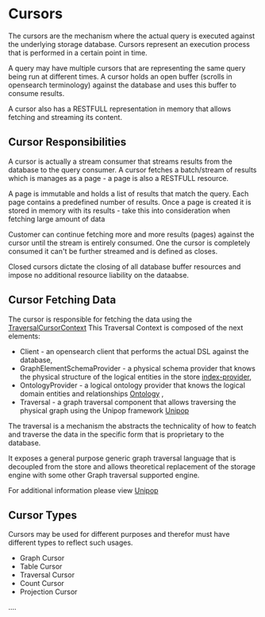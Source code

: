 # Cursors

The cursors are the mechanism where the actual query is executed against the underlying storage database.
Cursors represent an execution process that is performed in a certain point in time.

A query may have multiple cursors that are representing the same query being run at different times.
A cursor holds an open buffer (scrolls in opensearch terminology) against the database and uses this buffer to 
consume results.

A cursor also has a RESTFULL representation in memory that allows fetching and streaming its content.

## Cursor Responsibilities

A cursor is actually a stream consumer that streams results from the database to the query consumer.
A cursor fetches a batch/stream of results which is manages as a page - a page is also a RESTFULL resource.

A page is immutable and holds a list of results that match the query. Each page contains a predefined number of results.
Once a page is created it is stored in memory with its results - take this into consideration when fetching large amount of data 

Customer can continue fetching more and more results (pages) against the cursor until the stream is entirely consumed.
One the cursor is completely consumed it can't be further streamed and is defined as closes. 

Closed cursors dictate the closing of all database buffer resources and impose no additional resource liability on the dataabse.


## Cursor Fetching Data

The cursor is responsible for fetching the data using the [TraversalCursorContext](../../../virtualize/virtual-core/src/main/java/org/opensearch/graph/executor/cursor/TraversalCursorContext.java)
This Traversal Context is composed of the next elements:

 - Client - an opensearch client that performs the actual DSL against the database,
 - GraphElementSchemaProvider  - a physical schema provider that knows the physical structure of the logical entities in the store [index-provider](index-provider.md),
 - OntologyProvider - a logical ontology provider that knows the logical domain entities and relationships [Ontology](ontology.md) ,
 - Traversal - a graph traversal component that allows traversing the physical graph using the Unipop framework [Unipop]()

The traversal is a mechanism the abstracts the technicality of how to featch and traverse the data in the specific form that is proprietary
to the database.

It exposes a general purpose generic graph traversal language that is decoupled from the store and allows theoretical replacement of the storage engine with
some other Graph traversal supported engine.

For additional information please view [Unipop](Unipop.md) 

## Cursor Types

Cursors may be used for different purposes and therefor must have different types to reflect such usages.

- Graph Cursor
- Table Cursor
- Traversal Cursor
- Count Cursor
- Projection Cursor

....